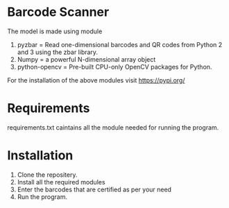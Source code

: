 # Barcode Scanner 
The model is made using module 
  1. pyzbar = Read one-dimensional barcodes and QR codes from Python 2 and 3 using the zbar library.
  2. Numpy  = a powerful N-dimensional array object
  3. python-opencv = Pre-built CPU-only OpenCV packages for Python.



For the installation of the above modules visit https://pypi.org/


# Requirements
requirements.txt caintains all the module needed for running the program.
# Installation
  1. Clone the repositery.
  2. Install all the required modules
  3. Enter the barcodes that are certified as per your need
  4. Run the program.
